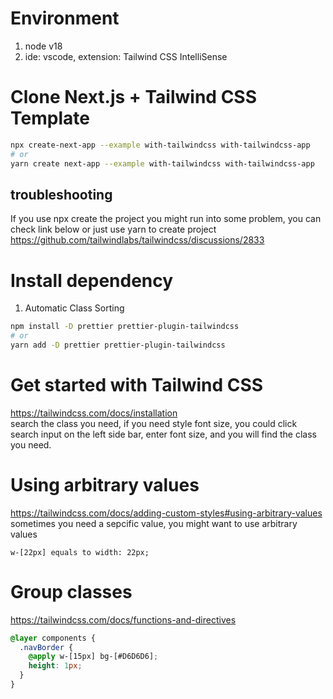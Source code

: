 # Environment

1. node v18
2. ide: vscode, extension: Tailwind CSS IntelliSense

# Clone Next.js + Tailwind CSS Template

```sh
npx create-next-app --example with-tailwindcss with-tailwindcss-app
# or
yarn create next-app --example with-tailwindcss with-tailwindcss-app
```

## troubleshooting

If you use npx create the project you might run into some problem, you can check link below or just use yarn to create project
https://github.com/tailwindlabs/tailwindcss/discussions/2833

# Install dependency

1. Automatic Class Sorting

```sh
npm install -D prettier prettier-plugin-tailwindcss
# or
yarn add -D prettier prettier-plugin-tailwindcss
```

# Get started with Tailwind CSS

https://tailwindcss.com/docs/installation  
search the class you need, if you need style font size, you could click search input on the left side bar, enter font size, and you will find the class you need.

# Using arbitrary values

https://tailwindcss.com/docs/adding-custom-styles#using-arbitrary-values  
sometimes you need a sepcific value, you might want to use arbitrary values

`w-[22px] equals to width: 22px;`

# Group classes

https://tailwindcss.com/docs/functions-and-directives

```css
@layer components {
  .navBorder {
    @apply w-[15px] bg-[#D6D6D6];
    height: 1px;
  }
}
```
